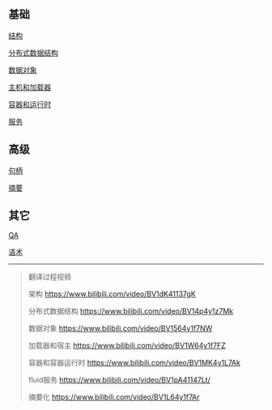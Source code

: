 ## 基础
[结构](learn/articheture.md)

[分布式数据结构](learn/dds.md)

[数据对象](learn/dataobject-aqueduct.md)

[主机和加载器](learn/hosts.md)

[容器和运行时](learn/containers-runtime.md)

[服务](learn/service.md)

## 高级

[句柄](advanced/handles.md)

[摘要](advanced/summarizer.md)

## 其它

[QA](faq.md)

[语术](glossary.md)

---
> 翻译过程视频
>
> 架构 https://www.bilibili.com/video/BV1dK41137gK
>
> 分布式数据结构 https://www.bilibili.com/video/BV14p4y1z7Mk
>
> 数据对象 https://www.bilibili.com/video/BV1564y1f7NW
>
> 加载器和宿主 https://www.bilibili.com/video/BV1W64y1f7FZ
>
> 容器和容器运行时 https://www.bilibili.com/video/BV1MK4y1L7Ak
>
> fluid服务 https://www.bilibili.com/video/BV1pA41147Lt/
>
> 摘要化 https://www.bilibili.com/video/BV1L64y1f7Ar